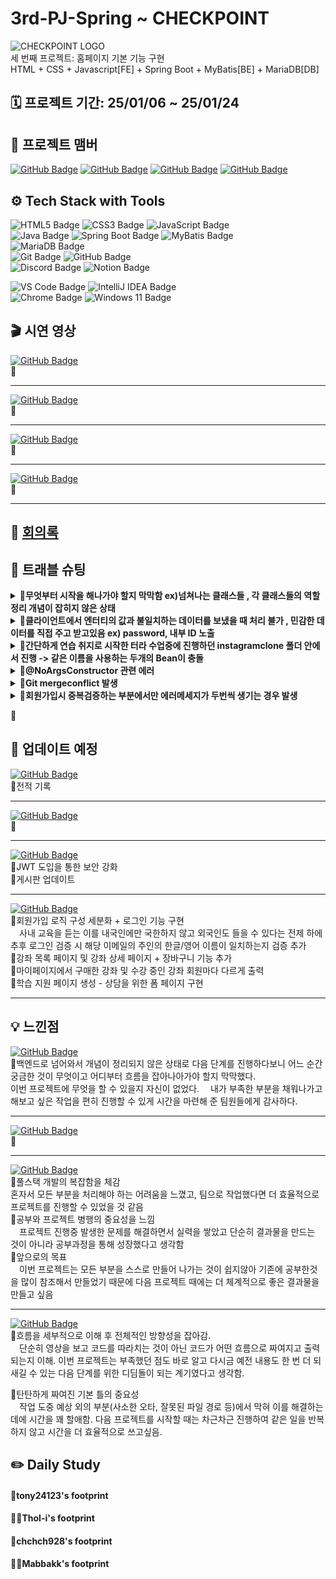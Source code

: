 # 3rd-PJ-Spring ~ CHECKPOINT
![CHECKPOINT LOGO](https://github.com/3rd-PJ-Spring/Checkpoint/blob/main/img/ThoI-i/250122(%EC%88%98)/CHECKPOINT%20LOGO.png)<br>
세 번째 프로젝트: 홈페이지 기본 기능 구현<br>
HTML + CSS + Javascript[FE] + Spring Boot + MyBatis[BE] + MariaDB[DB]<br>

## 🗓️ 프로젝트 기간: 25/01/06 ~ 25/01/24

## 👤 프로젝트 맴버

[![GitHub Badge](https://img.shields.io/badge/tony24123-181717?logo=github&logoColor=white&labelColor=181717)](https://github.com/tony24123)
[![GitHub Badge](https://img.shields.io/badge/ThoI－i-181717?logo=github&logoColor=white&labelColor=181717)](https://github.com/ThoI-i)
[![GitHub Badge](https://img.shields.io/badge/chchch928-181717?logo=github&logoColor=white&labelColor=181717)](https://github.com/chchch928)
[![GitHub Badge](https://img.shields.io/badge/Mabbakk-181717?logo=github&logoColor=white&labelColor=181717)](https://github.com/Mabbakk)

## ⚙️ Tech Stack with Tools

![HTML5 Badge](https://img.shields.io/badge/HTML5-E34F26?logo=html5&logoColor=white)
![CSS3 Badge](https://img.shields.io/badge/CSS3-1572B6?logo=css3&logoColor=white)
![JavaScript Badge](https://img.shields.io/badge/JavaScript-F7DF1E?logo=javascript&logoColor=black&labelColor=F7DF1E)<br>
![Java Badge](https://img.shields.io/badge/Java-007396?logo=openjdk&logoColor=white&labelColor=007396)
![Spring Boot Badge](https://img.shields.io/badge/Spring%20Boot-6DB33F?logo=springboot&logoColor=white)
![MyBatis Badge](https://img.shields.io/badge/MyBatis-007396?logo=mybatis&logoColor=white)
<br>
![MariaDB Badge](https://img.shields.io/badge/MariaDB-003545?logo=mariadb&logoColor=white)<br>
![Git Badge](https://img.shields.io/badge/Git-F05032?logo=git&logoColor=white)
![GitHub Badge](https://img.shields.io/badge/GitHub-181717?logo=github&logoColor=white)<br>
![Discord Badge](https://img.shields.io/badge/Discord-5865F2?logo=discord&logoColor=white)
![Notion Badge](https://img.shields.io/badge/Notion-000000?logo=notion&logoColor=white)

![VS Code Badge](https://img.shields.io/badge/Visual%20Studio%20Code-007ACC?logo=visual-studio-code&logoColor=white)
![IntelliJ IDEA Badge](https://img.shields.io/badge/IntelliJ_Ultimate-000000?logo=intellijidea&logoColor=white&labelColor=000000)<br>
![Chrome Badge](https://img.shields.io/badge/Chrome-4285F4?logo=googlechrome&logoColor=white)
![Windows 11 Badge](https://img.shields.io/badge/Windows%2011-0078D6?logo=windows&logoColor=white)

## 🎬 시연 영상
[![GitHub Badge](https://img.shields.io/badge/tony24123-181717?logo=github&logoColor=white&labelColor=181717)](https://github.com/tony24123) <br>
🔹
___
[![GitHub Badge](https://img.shields.io/badge/ThoI－i-181717?logo=github&logoColor=white&labelColor=181717)](https://github.com/ThoI-i) <br>
🔹
___
[![GitHub Badge](https://img.shields.io/badge/chchch928-181717?logo=github&logoColor=white&labelColor=181717)](https://github.com/chchch928) <br>
🔹
___
[![GitHub Badge](https://img.shields.io/badge/Mabbakk-181717?logo=github&logoColor=white&labelColor=181717)](https://github.com/Mabbakk)<br>
🔹
___


## 📜 [회의록](https://www.notion.so/17320f09dc2a805e9460e881e7f78aba?v=17320f09dc2a81eab4d3000cd15fcb7a&pvs=4)

## 📌 트래블 슈팅
<details>
		<summary><b>🔹무엇부터 시작을 해나가야 할지 막막함 ex)넘쳐나는 클래스들 , 각 클래스들의 역할 정리 개념이 잡히지 않은 상태</b></summary>	
		ㅤ➽ㅤ의존성 주입에 대해 반복 학습을 하다보니 Entity -> Repository -> Mapper.xml -> Service -> Controller 큰 흐름 반복을 캐치 각 단계에서 처리해야할 역할 흐름이 잡힘
</details>
<details>
		<summary><b>🔹클라이언트에서 엔터티의 값과 불일치하는 데이터를 보냈을 때 처리 불가 , 민감한 데이터를 직접 주고 받고있음 ex) password, 내부 ID 노출</b></summary>	
		ㅤ➽ㅤDTO에 대해 학습 후 비즈니스 로직 변경 (필요한 데이터들만 받고 줄수있게 됨)
</details>
<details>
		<summary><b>🔹간단하게 연습 취지로 시작한 터라 수업중에 진행하던 instagramclone 폴더 안에서 진행 -> 같은 이름을 사용하는 두개의 Bean이 충돌</b></summary>	
		ㅤ➽ㅤ각각의 Bean에 고유 이름 부여
</details>
<details>
		<summary><b>🔹@NoArgsConstructor 관련 에러</b></summary>
         사용자의 데이터를 읽어내어 인스타그램 피드목록을 출력해야야함<br>
SQL 데이터의 length가 2가 나와야 하는데 9가 나옴. (생성된 모든 계정들의 총 게시물 수 9개, 로그인된 계정이 생성 게시물 2개만이 피드에 출력)<br>
리플렉션을 기반으로 객체를 생성하는 Member 원본 클래스에 기본 생성자인@NoArgsConstructor가 없었기에 JSON 데이터를 객체로 변환할 때 에러가 발생함.<br>
        ㅤ➽ㅤ간단히 @NoArgsConstructor 추가 후 문제는 해결됐지만, 해당 개념이 부족했던 점도 있기 때문에 다시 한 번 기초가 중요함을 깨달음.
</details>
<details>
		<summary><b>🔹Git mergeconflict 발생</b></summary>	
		그 이유는 내가 우리는 각자의 공간에서 각 날짜에 맞는 부분만 채워나갔는데 내가 마침 전 날짜에 수정할 부분이 생겨서 conflict가 발생<br>
        ㅤ➽ㅤ각자 사용할 리드미 파일을 나누어주시고 깃 루틴을 설정해주셔서 원활하게 깃을 사용
</details>
<details>
		<summary><b>🔹회원가입시 중복검증하는 부분에서만 에러메세지가 두번씩 생기는 경우 발생</b></summary>	
         input와  blur를 같이 바인딩하니 두번처리되는 경우가 발생 <br>
        ㅤ➽ㅤhandleBlur와 handleInput을 나누고, handleBlur의 validateField에 await을 걸고 $input에 async를 걸고 handleInput에 setTimeOut으로 300ms 동안 새로운 호출을 무시하도록 설정해서 에러 메세지가 두번쌓이는 현상을 방지
</details>


🔔<br>

## 🔄 업데이트 예정
[![GitHub Badge](https://img.shields.io/badge/tony24123-181717?logo=github&logoColor=white&labelColor=181717)](https://github.com/tony24123) <br>
🔹전적 기록
___
[![GitHub Badge](https://img.shields.io/badge/ThoI－i-181717?logo=github&logoColor=white&labelColor=181717)](https://github.com/ThoI-i) <br>
🔹
___
[![GitHub Badge](https://img.shields.io/badge/chchch928-181717?logo=github&logoColor=white&labelColor=181717)](https://github.com/chchch928) <br>
🔹JWT 도입을 통한 보안 강화<br>
🔹게시판 업데이트
___
[![GitHub Badge](https://img.shields.io/badge/Mabbakk-181717?logo=github&logoColor=white&labelColor=181717)](https://github.com/Mabbakk) <br>
🔹회원가입 로직 구성 세분화 + 로그인 기능 구현<br>
　사내 교육을 듣는 이를 내국인에만 국한하지 않고 외국인도 들을 수 있다는 전제 하에 추후 로그인 검증 시 해당 이메일의 주인의 한글/영어 이름이 일치하는지 검증 추가<br>
🔹강좌 목록 페이지 및 강좌 상세 페이지 + 장바구니 기능 추가<br>
🔹마이페이지에서 구매한 강좌 및 수강 중인 강좌 회원마다 다르게 출력<br>
🔹학습 지원 페이지 생성 - 상담을 위한 폼 페이지 구현<br>
___

## 💡 느낀점

[![GitHub Badge](https://img.shields.io/badge/tony24123-181717?logo=github&logoColor=white&labelColor=181717)](https://github.com/tony24123) <br>
🔹백엔드로 넘어와서 개념이 정리되지 않은 상태로 다음 단계를 진행하다보니 어느 순간 궁금한 것이 무엇이고 어디부터 흐름을 잡아나아가야 할지 막막했다.<br>
이번 프로젝트에 무엇을 할 수 있을지 자신이 없었다.
　내가 부족한 부분을 채워나가고 해보고 싶은 작업을 편히 진행할 수 있게 시간을 마련해 준 팀원들에게 감사하다.
___
[![GitHub Badge](https://img.shields.io/badge/ThoI－i-181717?logo=github&logoColor=white&labelColor=181717)](https://github.com/ThoI-i) <br>
🔹

___
[![GitHub Badge](https://img.shields.io/badge/chchch928-181717?logo=github&logoColor=white&labelColor=181717)](https://github.com/chchch928) <br>
🔹풀스택 개발의 복잡함을 체감<br>
혼자서 모든 부분을 처리해야 하는 어려움을 느꼈고, 팀으로 작업했다면 더 효율적으로 프로젝트를 진행할 수 있었을 것 같음<br>
🔹공부와 프로젝트 병행의 중요성을 느낌<br>
　프로젝트 진행중 발생한 문제를 해결하면서 실력을 쌓았고 단순히 결과물을 만드는 것이 아니라 공부과정을 통해 성장했다고 생각함<br>
🔹앞으로의 목표<br>
　이번 프로젝트는 모든 부분을 스스로 만들어 나가는 것이 쉽지않아 기존에 공부한것을 많이 참조해서 만들었기 때문에 다음 프로젝트 때에는 더 체계적으로 좋은 결과물을 만들고 싶음<br>
___
[![GitHub Badge](https://img.shields.io/badge/Mabbakk-181717?logo=github&logoColor=white&labelColor=181717)](https://github.com/Mabbakk) <br>
🔹흐름을 세부적으로 이해 후 전체적인 방향성을 잡아감.<br>
　단순히 영상을 보고 코드를 따라치는 것이 아닌 코드가 어떤 흐름으로 짜여지고 출력되는지 이해. 이번 프로젝트는 부족했던 점도 바로 알고 다시금 예전 내용도 한 번 더 되새길 수 있는 다음 단계를 위한 디딤돌이 되는 계기였다고 생각함.<br>

🔹탄탄하게 짜여진 기본 틀의 중요성<br>
　작업 도중 예상 외의 부분(사소한 오타, 잘못된 파일 경로 등)에서 막혀 이를 해결하는 데에 시간을 꽤 할애함. 다음 프로젝트를 시작할 때는 차근차근 진행하여 같은 일을 반복하지 않고 시간을 더 효율적으로 쓰고싶음.<br>

## ✏️ Daily Study
<h4><a href="https://github.com/3rd-PJ-Spring/Checkpoint/blob/main/README/tony24123_README.md" style="text-decoration: none; color: inherit;">🐢tony24123's footprint</a></h4>
<h4><a href="https://github.com/3rd-PJ-Spring/Checkpoint/blob/main/README/ThoI-i_README.md" style="text-decoration: none; color: inherit;">🐻‍❄️ThoI-i's footprint</a></h4>
<h4><a href="https://github.com/3rd-PJ-Spring/Checkpoint/blob/main/README/chchch928_README.md" style="text-decoration: none; color: inherit;">🐹chchch928's footprint</a></h4>
<h4><a href="https://github.com/3rd-PJ-Spring/Checkpoint/blob/main/README/Mabbakk_README.md" style="text-decoration: none; color: inherit;">👩‍🦲Mabbakk's footprint</a></h4>